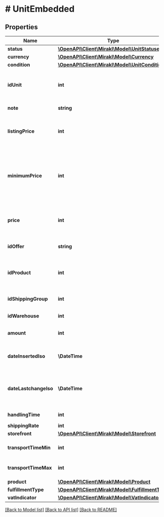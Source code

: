 # # UnitEmbedded

## Properties

Name | Type | Description | Notes
------------ | ------------- | ------------- | -------------
**status** | [**\OpenAPI\Client\Mirakl\Model\UnitStatuses**](UnitStatuses.md) |  |
**currency** | [**\OpenAPI\Client\Mirakl\Model\Currency**](Currency.md) |  |
**condition** | [**\OpenAPI\Client\Mirakl\Model\UnitCondition**](UnitCondition.md) |  |
**idUnit** | **int** | Internal ID of Unit, unique across all Units |
**note** | **string** | A note for this unit |
**listingPrice** | **int** | Listing price, available only for Seller |
**minimumPrice** | **int** | Minimum price, available only for Seller with Smart Pricing feature enabled |
**price** | **int** | Price at which this unit will be offered on Kaufland.de |
**idOffer** | **string** | Seller&#39;s unique ID for offer(s) |
**idProduct** | **int** | Internal ID of Product, unique across all Products |
**idShippingGroup** | **int** | ID of the shipping group |
**idWarehouse** | **int** | ID of warehouse |
**amount** | **int** | Amount of available Units |
**dateInsertedIso** | **\DateTime** | DateTime when unit was created |
**dateLastchangeIso** | **\DateTime** | DateTime when unit has been edited for the last time |
**handlingTime** | **int** | handling time |
**shippingRate** | **int** |  |
**storefront** | [**\OpenAPI\Client\Mirakl\Model\Storefront**](Storefront.md) |  |
**transportTimeMin** | **int** | Transport time minimum |
**transportTimeMax** | **int** | Transport time maximum |
**product** | [**\OpenAPI\Client\Mirakl\Model\Product**](Product.md) |  | [optional]
**fulfillmentType** | [**\OpenAPI\Client\Mirakl\Model\FulfillmentType**](FulfillmentType.md) |  |
**vatIndicator** | [**\OpenAPI\Client\Mirakl\Model\VatIndicator**](VatIndicator.md) |  |

[[Back to Model list]](../../README.md#models) [[Back to API list]](../../README.md#endpoints) [[Back to README]](../../README.md)
